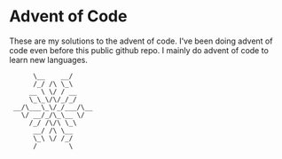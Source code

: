 # Advent of Code
These are my solutions to the advent of code. I've been doing advent of code even before this public github repo. I mainly do advent of code to learn new languages.
```
      \__    __/
      /_/ /\ \_\
     __ \ \/ / __
     \_\_\/\/_/_/
 __/\___\_\/_/___/\__
   \/ __/_/\_\__ \/
     /_/ /\/\ \_\
      __/ /\ \__
      \_\ \/ /_/
      /        \
```
